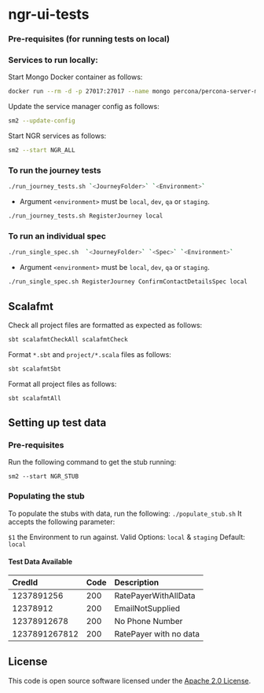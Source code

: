 # ngr-ui-tests

### Pre-requisites (for running tests on local)

### Services to run locally:

Start Mongo Docker container as follows:

```bash
docker run --rm -d -p 27017:27017 --name mongo percona/percona-server-mongodb:5.0
```
Update the service manager config as follows:

```bash
sm2 --update-config
```
Start NGR services as follows:
```bash
sm2 --start NGR_ALL
```
### To run the journey tests
```bash
./run_journey_tests.sh `<JourneyFolder>` `<Environment>` 
```
* Argument `<environment>` must be `local`, `dev`, `qa` or `staging`.
```bash
./run_journey_tests.sh RegisterJourney local
```

### To run an individual spec
```bash
./run_single_spec.sh  `<JourneyFolder>` `<Spec>` `<Environment>`
```
* Argument `<environment>` must be `local`, `dev`, `qa` or `staging`.
```bash
./run_single_spec.sh RegisterJourney ConfirmContactDetailsSpec local
```

## Scalafmt

Check all project files are formatted as expected as follows:

```bash
sbt scalafmtCheckAll scalafmtCheck
```

Format `*.sbt` and `project/*.scala` files as follows:

```bash
sbt scalafmtSbt
```

Format all project files as follows:

```bash
sbt scalafmtAll
```

## Setting up test data
### Pre-requisites

Run the following command to get the stub running:

`sm2 --start NGR_STUB`
### Populating the stub
To populate the stubs with data, run the following:
`./populate_stub.sh`
It accepts the following parameter:

`$1` the Environment to run against. Valid Options: `local` & `staging` Default: `local`
#### Test Data Available
CredId     | Code | Description      
:-------   |:-----|:-----------------
1237891256 | 200  | RatePayerWithAllData
12378912   | 200  | EmailNotSupplied
12378912678| 200  | No Phone Number 
1237891267812  | 200  | RatePayer with no data

## License

This code is open source software licensed under the [Apache 2.0 License]("http://www.apache.org/licenses/LICENSE-2.0.html").
